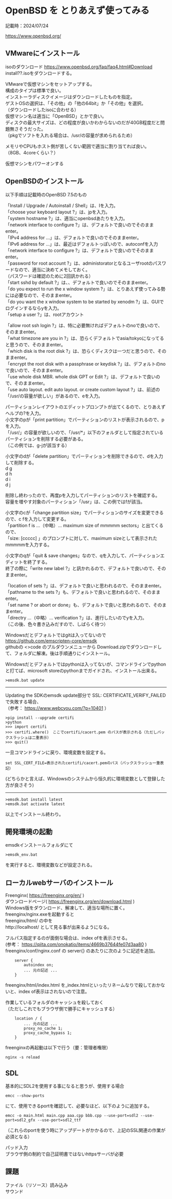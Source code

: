 # OpenBSD を とりあえず使ってみる

記載時：2024/07/24  
  
https://www.openbsd.org/  

## VMwareにインストール
isoのダウンロード
https://www.openbsd.org/faq/faq4.html#Download  
install??.isoをダウンロードする。  
  
VMwareで仮想マシンをセットアップする。  
構成のタイプは標準で良い。  
インストーラディスクイメージはダウンロードしたものを指定。  
ゲストOSの選択は、「その他」の「他の64bit」か「その他」を選択。  
（ダウンロードしたisoに合わせる）  
仮想マシン名は適当に「OpenBSD」とかで良い。  
ディスクの最大サイズは、どの程度が良いかわからないのだが40GB程度だと問題無さそうだった。  
（pkgでソフトを入れる場合は、/usr/の容量が求められるため）  
  
メモリやCPUもホスト側が苦しくない範囲で適当に割り当てれば良い。  
（8GB、4coreくらい？）  
  
仮想マシンをパワーオンする  

## OpenBSDのインストール
以下手順は記載時のOpenBSD 7.5のもの  
  
「Install / Upgrade / Autoinstall / Shell」は、Iを入力。  
「choose your keyboard layout ?」は、jpを入力。  
「system hostname ?」は、適当にopenbsdあたりを入力。  
「network interface to configure ?」は、デフォルトで良いのでそのままenter。  
「IPv4 address for ...」は、デフォルトで良いのでそのままenter。  
「IPv6 address for ...」は、最近はデフォルトっぽいので、autoconfを入力  
「network interface to configure ?」は、デフォルトで良いのでそのままenter。  
「password for root account ?」は、administoratorとなるユーザrootのパスワードなので、適当に決めてメモしておく。  
（パスワードは確認のために2回訊かれる）  
「start sshd by default ?」は、、デフォルトで良いのでそのままenter。  
「do you expect to run the x window system ?」は、とりあえず使ってみる勢には必要なので、そのままenter。  
「do you want the x window system to be started by xenodm ?」は、GUIでログインするならyを入力。  
「setup a user ?」は、rootアカウント  
  


「allow root ssh login ?」は、特に必要無ければデフォルトのnoで良いので、そのままenter。  
「what timezone are you in ?」は、恐らくデフォルトでasia/tokyoになってると思うので、そのままenter。  
「which disk is the root disk ?」は、恐らくディスクは一つだと思うので、そのままenter。  
「encrypt the root disk with a passphrase or keydisk ?」は、デフォルトのnoで良いので、そのままenter。  
「use whole disk MBR. whole disk GPT or Edit ?」は、デフォルトで良いので、そのままenter。  
「use auto layout. edit auto layout. or create custom layout ?」は、前述の「/usr/の容量が欲しい」があるので、eを入力。  
  
パーティションレイアウトのエディットプロンプトが出てくるので、とりあえずヘルプの?を入力。  
小文字のpが「print partition」でパーティションのリストが表示されるので、pを入力。  
「/usr/」の容量が欲しいので、「/usr/*」以下のフォルダとして指定されているパーティションを削除する必要がある。  
（この例では、g-jが該当する）  
  
小文字のdが「delete partition」でパーティションを削除できるので、dを入力して削除する。  
d g  
d h  
d i  
d j  
  
削除し終わったので、再度pを入力してパーティションのリストを確認する。  
容量を増やす対象のパーティション「/usr」は、この例ではfが該当。  
  
小文字のcが「change partition size」でパーティションのサイズを変更できるので、c fを入力して変更する。  
「partition f is ...（中略）... maximum size of mmmmm sectors」と出てくるので、  
「size: [ccccc] 」のプロンプトに対して、maximum sizeとして表示されたmmmmmを入力する。  
  
小文字のqが「quit & save changes」なので、qを入力して、パーティションエディットを終了する。  
終了の際に「write new label ?」と訊かれるので、デフォルトで良いので、そのままenter。  
  
「location of sets ?」は、デフォルトで良いと思われるので、そのままenter。  
「pathname to the sets ?」も、デフォルトで良いと思われるので、そのままenter。  
「set name ? or abort or done」も、デフォルトで良いと思われるので、そのままenter。  
「directry ...（中略）... verification ?」は、進行したいのでyを入力。  
（この後、色々書き込みだすので、しばらく待つ）  
  











Windowsだとデフォルトではgitは入ってないので  
https://github.com/emscripten-core/emsdk  
githubの <>code のプルダウンメニューから Download.zipでダウンロードして、フォルダに解凍。後は手順通りにインストール。  
  
Windowsだとデフォルトではpythonは入ってないが、コマンドラインでpythonと打てば、microsoft storeのpythonまでガイドされ、インストール出来る。  
```
>emsdk.bat update
```
***
Updating the SDKのemsdk update部分で SSL: CERTIFICATE_VERIFY_FAILED で失敗する場合、  
（参考： https://www.webcyou.com/?p=10401 ）  
```
>pip install --upgrade certifi
>python
>>> import certifi
>>> certifi.where()　ここでcertifi/cacert.pem のパスが表示される（ただしバックスラッシュは二重表示）
>>> quit()
```
一旦コマンドラインに戻り、環境変数を設定する。
```
set SSL_CERT_FILE=表示されたcertifi/cacert.pemのパス（バックスラッシュ一重表記）
```
(どちらかと言えば、Windowsのシステムから恒久的に環境変数として登録した方が良さそう)  
***
```
>emsdk.bat install latest
>emsdk.bat activate latest
```
以上でインストール終わり。  

## 開発環境の起動
emsdkインストールフォルダにて
```
>emsdk_env.bat
```
を実行すると、環境変数などが設定される。  

## ローカルwebサーバのインストール
Freenginx( https://freenginx.org/en/ )  
ダウンロードページ( https://freenginx.org/en/download.html )  
Windows版をダウンロード、解凍して、適当な場所に置く。  
freenginx/nginx.exeを起動すると  
freenginx/html/ の中を  
http://localhost/ として見る事が出来るようになる。  
  
フルパス指定するのが面倒な場合は、index ofを表示させる。  
(参考： https://qiita.com/onokatio/items/4669b37644fe07d3aa80 )  
freenginx/conf/nginx.conf の server{} のあたりに次のように記述を追加。  
```
    server {
        autoindex on;
        ... 元の記述 ...
    }
```
freenginx/html/index.html を_index.htmlといったリネームなりで殺しておかないと、index of表示はされないので注意。  
  
作業しているフォルダのキャッシュを殺しておく  
（ただしこれでもブラウザ側で勝手にキャッシュする）  
```
    location / {
        ... 元の記述 ...
		proxy_no_cache 1;
		proxy_cache_bypass 1; 
    }
```
freenginxの再起動は以下で行う（要：管理者権限）
```
nginx -s reload
```
## SDL
基本的にSDL2を使用する事になると思うが、使用する場合  
```
emcc --show-ports
```
にて、使用できるportを確認して、必要なほど、以下のように追加する。  
```
emcc -o main.html main.cpp aaa.cpp bbb.cpp --use-port=sdl2 --use-port=sdl2_gfx --use-port=sdl2_ttf  
```
（これらのportを使う時にアップデートがかかるので、上記のSSL関連の作業が必須となる）  

パッド入力  
ブラウザ側の制約で自己証明書ではないhttpsサーバが必要  





## 課題
ファイル（リソース）読み込み  
サウンド  


